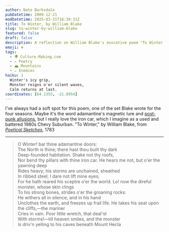 ```yaml
---
author: Nate Barksdale
pubDatetime: 2009-12-21
modDatetime: 2025-03-31T16:30:31Z
title: To Winter, by William Blake
slug: to-winter-by-william-blake
featured: false
draft: false
description: A reflection on William Blake's evocative poem "To Winter," which captures the essence of the season and the power of nature.
emoji: ❄️
tags:
  - 🌍 Culture-Making.com
  - ✍️ Poetry
  - 🏔️ Mountains
  - ⚔️ Enemies
haiku: |
  Winter's icy grip,  
  Monster reigns o'er silent waves,  
  Calm returns at last.
coordinates: [64.1355, -21.8954]
---
```


I've always had a soft spot for this poem, one of the set Blake wrote for the four seasons. Maybe it's the word adamantine's magnetic lure and [post-punk allusions](http://en.wikipedia.org/wiki/Adam_Ant), but I really love the iron car, which I imagine as a used and battered 1980s Chevy Suburban. "To Winter," by William Blake, from [_Poetical Sketches_](http://books.google.com/books?id=uF8CAAAAQAAJ&dq=%22poetical+sketches%22+site:books.google.com&printsec=frontcover&source=bl&ots=Z1RcZCJxsP&sig=l86Kt193Dj9GCuve3H81lcUdl0s&hl=en&ei=CecvS_3YII7isQPd7-HWAw&sa=X&oi=book_result&ct=result&resnum=1&ved=0CAgQ6AEwAA#v=onepage&q=&f=false), 1783

---

> O Winter! bar thine adamantine doors:  
>  The North is thine; there hast thou built thy dark  
>  Deep-founded habitation. Shake not thy roofs,  
>  Nor bend thy pillars with thine iron car. He hears me not, but o'er the yawning deep  
>  Rides heavy; his storms are unchained, sheathed  
>  In ribbed steel; I dare not lift mine eyes;  
>  For he hath reared his sceptre o'er the world. Lo! now the direful monster, whose skin clings  
>  To his strong bones, strides o'er the groaning rocks:  
>  He withers all in silence, and in his hand  
>  Unclothes the earth, and freezes up frail life. He takes his seat upon the cliffs,—the mariner  
>  Cries in vain. Poor little wretch, that deal'st  
>  With storms!—till heaven smiles, and the monster  
>  Is driv'n yelling to his caves beneath Mount Hecla
